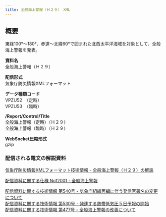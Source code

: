 ```yaml
---
title: 全般海上警報（Ｈ２９） XML
---
```


## 概要
東経100°～180°、赤道～北緯60°で囲まれた北西太平洋海域を対象として、全般海上警報を発表。

**資料名** <br/>
 全般海上警報（Ｈ２９）
 
**配信形式** <br/>
 気象庁防災情報XMLフォーマット

**データ種類コード** <br/>
 VPZU52　（定時） <br/>
 VPZU53　（臨時）

**/Report/Control/Title** <br/>
 全般海上警報（定時）（Ｈ２９） <br/>
 全般海上警報（臨時）（Ｈ２９）
 
**WebSocket圧縮形式** <br/>
 gzip

### 配信される電文の解説資料
 [気象庁防災情報XMLフォーマット技術情報 - 全般海上警報（Ｈ２９）の解説](https://dmdata.jp/docs/jma/manual/0211-0211.pdf) 
 
 
 [配信資料に関する仕様 No12001 - 全般海上警報](https://www.data.jma.go.jp/suishin/shiyou/pdf/no12001)
 
 
 [配信資料に関する技術情報 第540号 - 気象庁組織再編に伴う発信官署名の変更について](https://dmdata.jp/docs/jma/technical/540.pdf) <br/>
 [配信資料に関する技術情報 第530号 - 発達する熱帯低気圧５日予報の開始](https://dmdata.jp/docs/jma/technical/530.pdf) <br/>
 [配信資料に関する技術情報 第477号 - 全般海上警報の改善について](https://dmdata.jp/docs/jma/technical/477.pdf)

